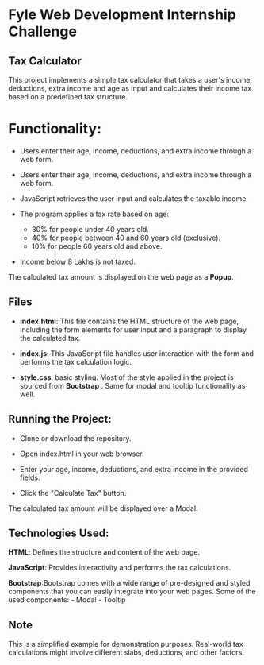 # Fyle Web Development Internship Challenge

## Tax Calculator

This project implements a simple tax calculator that takes a user's  income, deductions,  extra income and age as input and calculates their income tax based on a predefined tax structure.


# Functionality:

 - Users enter their age, income, deductions, and extra income through a web form.
 - Users enter their age, income, deductions, and extra income through a web form.

 - JavaScript retrieves the user input and calculates the taxable income.

 - The program applies a tax rate based on age:

   -  30% for people under 40 years old.
   - 40% for people between 40 and 60 years old (exclusive).
   - 10% for people 60 years old and above.
- Income below 8 Lakhs is not taxed.

The calculated tax amount is displayed on the web page as a **Popup**.

## Files

- **index.html**: This file contains the HTML structure of the web page, including the form elements for user input and a paragraph to display the calculated tax.

- **index.js**: This JavaScript file handles user interaction with the form and performs the tax calculation logic.
- **style.css**: basic styling. Most of the style applied in the project is sourced from **Bootstrap** . Same for modal and tooltip functionality as well.

## Running the Project:

- Clone or download the repository.

- Open index.html in your web browser.

- Enter your age, income, deductions, and extra income in the provided fields.

- Click the "Calculate Tax" button.

The calculated tax amount will be displayed over a Modal.

## Technologies Used:

**HTML**: Defines the structure and content of the web page.

**JavaScript**: Provides interactivity and performs the tax calculations.

**Bootstrap**:Bootstrap comes with a wide range of pre-designed and styled components that you can easily integrate into your web pages.
	Some of the used components: 
	 - Modal
	 - Tooltip 

## Note
This is a simplified example for demonstration purposes. Real-world tax calculations might involve different slabs, deductions, and other factors.